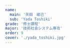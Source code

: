 ```yaml
---
name:
  main: '矢田　峻己'
  sub: 'Yada Toshiki'
grade: '修士課程'
major: '技術社会システム専攻'
order: 9
cover: './yada_toshiki.jpg'
---
```

